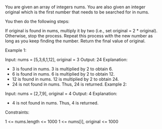 You are given an array of integers nums. You are also given an integer original which is the first number that needs to be searched for in nums.

You then do the following steps:

If original is found in nums, multiply it by two (i.e., set original = 2 * original).
Otherwise, stop the process.
Repeat this process with the new number as long as you keep finding the number.
Return the final value of original.

 

Example 1:

Input: nums = [5,3,6,1,12], original = 3
Output: 24
Explanation: 
- 3 is found in nums. 3 is multiplied by 2 to obtain 6.
- 6 is found in nums. 6 is multiplied by 2 to obtain 12.
- 12 is found in nums. 12 is multiplied by 2 to obtain 24.
- 24 is not found in nums. Thus, 24 is returned.
Example 2:

Input: nums = [2,7,9], original = 4
Output: 4
Explanation:
- 4 is not found in nums. Thus, 4 is returned.
 

Constraints:

1 <= nums.length <= 1000
1 <= nums[i], original <= 1000
